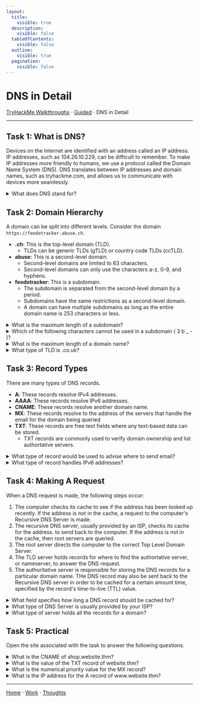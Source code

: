 ```yaml
---
layout:
  title:
    visible: true
  description:
    visible: false
  tableOfContents:
    visible: false
  outline:
    visible: true
  pagination:
    visible: false
---
```


# DNS in Detail

[TryHackMe Walkthroughs](./) ⋅ [Guided](../) ⋅ DNS in Detail

***

## Task 1: What is DNS?

Devices on the Internet are identified with an address called an IP address. IP addresses, such as 104.26.10.229, can be difficult to remember. To make IP addresses more friendly to humans, we use a protocol called the Domain Name System (DNS). DNS translates between IP addresses and domain names, such as tryhackme.com, and allows us to communicate with devices more seamlessly.

<details>

<summary>What does DNS stand for?</summary>

Domain Name System

The Domain Name System protocol allows us to use easy-to-remember names to communicate with devices on the Internet. 

</details>

## Task 2: Domain Hierarchy

A domain can be split into different levels. Consider the domain `https://feodotracker.abuse.ch`.
* **.ch**: This is the top-level domain (TLD).
  * TLDs can be generic TLDs (gTLD) or country code TLDs (ccTLD).
* **abuse**: This is a second-level domain. 
  * Second-level domains are limited to 63 characters.
  * Second-level domains can only use the characters a-z, 0-9, and hyphens.
* **feodotracker**: This is a subdomain.
  * The subdomain is separated from the second-level domain by a period.
  * Subdomains have the same restrictions as a second-level domain.
  * A domain can have multiple subdomains as long as the entire domain name is 253 characters or less.

<details>

<summary>What is the maximum length of a subdomain?</summary>

63

A subdomain name has the same creation restrictions as a Second-Level Domain, which is limited to 63 characters.

</details>

<details>

<summary>Which of the following characters cannot be used in a subdomain ( 3 b _ - )?</summary>

\_

A subdomain can only use the characters a-z, 0-9, and hyphens.

</details>

<details>

<summary>What is the maximum length of a domain name?</summary>

253

A domain name is limited to 253 characters or less.

</details>

<details>

<summary>What type of TLD is .co.uk?</summary>

ccTLD

ccTLD stands for country code top-level domain.

</details>

## Task 3: Record Types

There are many types of DNS records.
* **A**: These records resolve IPv4 addresses.
* **AAAA**: These records resolve IPv6 addresses.
* **CNAME**: These records resolve another domain name.
* **MX**: These records resolve to the address of the servers that handle the email for the domain being queried
* **TXT**: These records are free text fields where any text-based data can be stored.
  * TXT records are commonly used to verify domain ownership and list authortative servers.

<details>

<summary>What type of record would be used to advise where to send email?</summary>

MX

The server that handles email for a specific domain can be found using an MX record.

</details>

<details>

<summary>What type of record handles IPv6 addresses?</summary>

AAAA

AAAA records resolve IPv6 addresses.

</details>

## Task 4: Making A Request

When a DNS request is made, the following steps occur:
1. The computer checks its cache to see if the address has been looked up recently. If the address is not in the cache, a request to the computer's Recursive DNS Server is made.
2. The recursive DNS server, usually provided by an ISP, checks its cache for the address. to send back to the computer. If the address is not in the cache, then root servers are queried.
3. The root server directs the computer to the correct Top Level Domain Server.
4. The TLD server holds records for where to find the authortative server, or nameserver, to answer the DNS request.
5. The authoritative server is responsible for storing the DNS records for a particular domain name. THe DNS record may also be sent back to the Recursive DNS server in order to be cached for a certain amount time, specified by the record's time-to-live (TTL) value.

<details>

<summary>What field specifies how long a DNS record should be cached for?</summary>

TTL

TTL stands for time-to-live (ie how much time the DNS record should live in cache).

</details>

<details>

<summary>What type of DNS Server is usually provided by your ISP?</summary>

recursive

A recursive DNS server is usually provided by the ISP. A recursive DNS server will check its cache for an address before going to a root server to seek out an answer.

</details>

<details>

<summary>What type of server holds all the records for a domain?</summary>

authoritative

An authortative server is also known as the nameserver for a domain and holds all of that domain's records.

</details>

## Task 5: Practical

Open the site associated with the task to answer the following questions.

<details>

<summary>What is the CNAME of shop.website.thm?</summary>

shops.myshopify.com

Change the DNS type to CNAME and add "shop" as the subdomain. Then, send a DNS request.

</details>

<details>

<summary>What is the value of the TXT record of website.thm?</summary>

THM{7012BBA60997F35A9516C2E16D2944FF}

Change the DNS type to TXT. Then, send a DNS request.

</details>

<details>

<summary>What is the numerical priority value for the MX record?</summary>

30

Change the DNS type to MX. Then, send a DNS request.

</details>

<details>

<summary>What is the IP address for the A record of www.website.thm?</summary>

10.10.10.10

Change the DNS type to A. Then, send a DNS request.

</details>

***

[Home](https://app.gitbook.com/o/0kO27okC5uVB9ALX3rho/s/036xtfEIzcEdGegONXWM/) ⋅ [Work](https://app.gitbook.com/o/0kO27okC5uVB9ALX3rho/s/WaFS755Q4sf02CxLcghQ/) ⋅ [Thoughts](https://app.gitbook.com/o/0kO27okC5uVB9ALX3rho/s/s4QQPMntQ25hmJToKSOu/)
